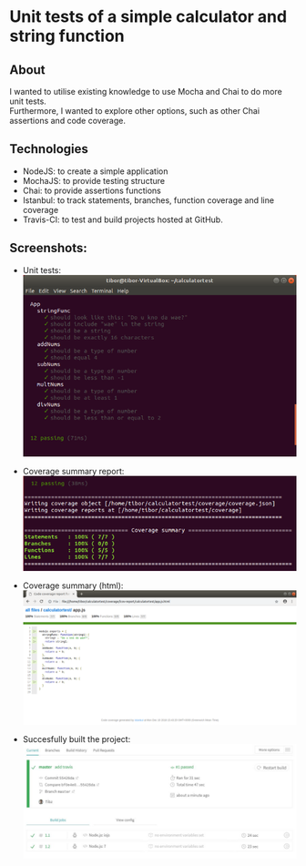 Unit tests of a simple calculator and string function
===

About
---
I wanted to utilise existing knowledge to use Mocha and Chai to do more unit tests.<br />
Furthermore, I wanted to explore other options, such as other Chai assertions and code coverage.

Technologies
---
- NodeJS: to create a simple application
- MochaJS: to provide testing structure
- Chai: to provide assertions functions
- Istanbul: to track statements, branches, function coverage and line coverage
- Travis-CI: to test and build projects hosted at GitHub.

Screenshots:
---
- Unit tests:<br />
  ![unittests](screenshots/unittests.png)

- Coverage summary report:<br />
  ![coveragesummary](screenshots/istanbul.png)

- Coverage summary (html):<br />
  ![coveragehtml](screenshots/istanbulhtmlreport.png)
  
- Succesfully built the project:<br />
  ![travis_ci_success](screenshots/travisci.JPG)
